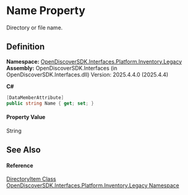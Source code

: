 # Name Property


Directory or file name.



## Definition
**Namespace:** <a href="1c770892-a5f4-0d92-a48f-ee1036830f05">OpenDiscoverSDK.Interfaces.Platform.Inventory.Legacy</a>  
**Assembly:** OpenDiscoverSDK.Interfaces (in OpenDiscoverSDK.Interfaces.dll) Version: 2025.4.4.0 (2025.4.4)

**C#**
``` C#
[DataMemberAttribute]
public string Name { get; set; }
```



#### Property Value
String

## See Also


#### Reference
<a href="03df6d9a-23ce-b644-19aa-f328dfaa8a81">DirectoryItem Class</a>  
<a href="1c770892-a5f4-0d92-a48f-ee1036830f05">OpenDiscoverSDK.Interfaces.Platform.Inventory.Legacy Namespace</a>  
